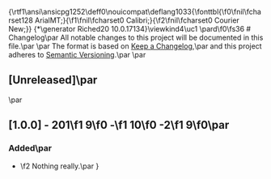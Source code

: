 {\rtf1\ansi\ansicpg1252\deff0\nouicompat\deflang1033{\fonttbl{\f0\fnil\fcharset128 ArialMT;}{\f1\fnil\fcharset0 Calibri;}{\f2\fnil\fcharset0 Courier New;}}
{\*\generator Riched20 10.0.17134}\viewkind4\uc1 
\pard\f0\fs36 # Changelog\par
All notable changes to this project will be documented in this file.\par
\par
The format is based on [Keep a Changelog](https://keepachangelog.com/en/1.0.0/),\par
and this project adheres to [Semantic Versioning](https://semver.org/spec/v2.0.0.html).\par
\par
## [Unreleased]\par
\par
## [1.0.0] - 201\f1 9\f0 -\f1 10\f0 -2\f1 9\f0\par
### Added\par
- \f2 Nothing really.\par
}
 